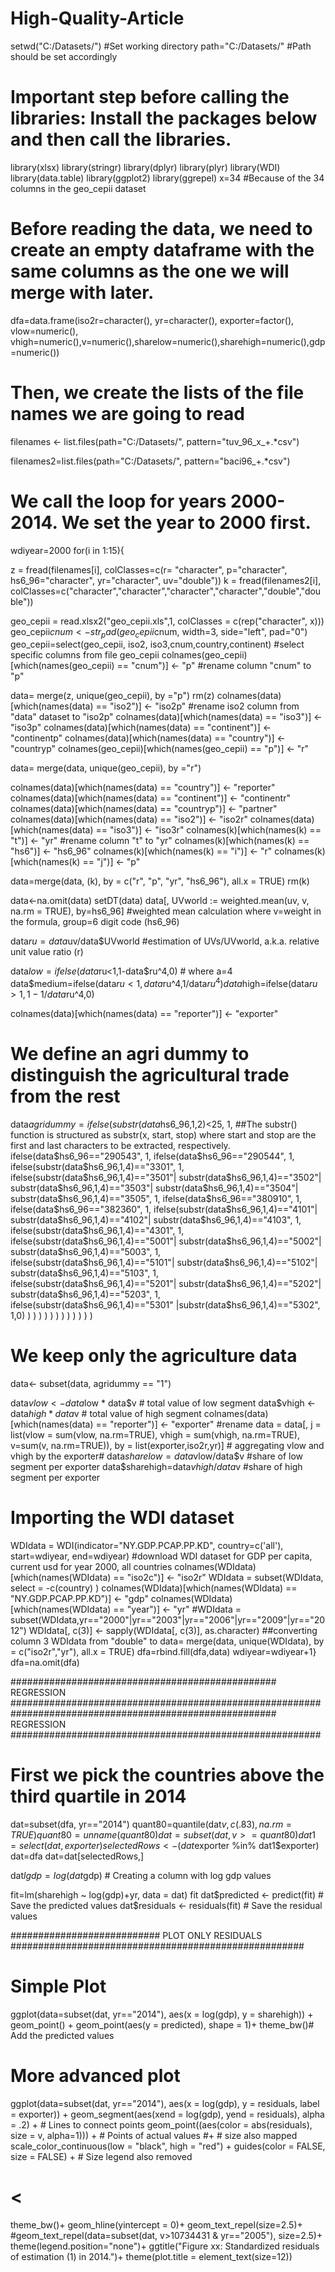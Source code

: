 # High-Quality-Article
setwd("C:/Datasets/") #Set working directory
path="C:/Datasets/" #Path should be set accordingly

# Important step before calling the libraries: Install the packages below and then call the libraries.
library(xlsx)
library(stringr)
library(dplyr)
library(plyr)
library(WDI)
library(data.table)
library(ggplot2)
library(ggrepel)
x=34 #Because of the 34 columns in the geo_cepii dataset

# Before reading the data, we need to create an empty dataframe with the same columns as the one we will merge with later.
dfa=data.frame(iso2r=character(), yr=character(), exporter=factor(), vlow=numeric(), vhigh=numeric(),v=numeric(),sharelow=numeric(),sharehigh=numeric(),gdp=numeric())

 # Then, we create the lists of the file names we are going to read
filenames <- list.files(path="C:/Datasets/",
                        pattern="tuv_96_x_+.*csv")

filenames2=list.files(path="C:/Datasets/",
                      pattern="baci96_+.*csv")

  # We call the loop for years 2000-2014. We set the year to 2000 first.
wdiyear=2000
for(i in 1:15){
  
  z = fread(filenames[i],
            colClasses=c(r= "character", p="character", hs6_96="character",
                         yr="character", uv="double"))
  k = fread(filenames2[i],
            colClasses=c("character","character","character","character","double","double"))
  
  geo_cepii = read.xlsx2("geo_cepii.xls",1, colClasses = c(rep("character", x)))
  geo_cepii$cnum <- str_pad(geo_cepii$cnum, width=3, side="left", pad="0")
  geo_cepii=select(geo_cepii, iso2, iso3,cnum,country,continent) #select specific columns from file geo_cepii
  colnames(geo_cepii)[which(names(geo_cepii) == "cnum")] <- "p"  #rename column "cnum" to "p"
  
  data= merge(z, unique(geo_cepii), by ="p")
  rm(z)
  colnames(data)[which(names(data) == "iso2")] <- "iso2p"  #rename iso2 column from "data" dataset to "iso2p"
  colnames(data)[which(names(data) == "iso3")] <- "iso3p"
  colnames(data)[which(names(data) == "continent")] <- "continentp"
  colnames(data)[which(names(data) == "country")] <- "countryp"
  colnames(geo_cepii)[which(names(geo_cepii) == "p")] <- "r"
  
  data= merge(data, unique(geo_cepii), by ="r")
  
  colnames(data)[which(names(data) == "country")] <- "reporter"
  colnames(data)[which(names(data) == "continent")] <- "continentr"
  colnames(data)[which(names(data) == "countryp")] <- "partner"
  colnames(data)[which(names(data) == "iso2")] <- "iso2r"
  colnames(data)[which(names(data) == "iso3")] <- "iso3r"
  colnames(k)[which(names(k) == "t")] <- "yr" #rename column "t" to "yr"
  colnames(k)[which(names(k) == "hs6")] <- "hs6_96"
  colnames(k)[which(names(k) == "i")] <- "r"
  colnames(k)[which(names(k) == "j")] <- "p"
  
  data=merge(data, (k), by = c("r", "p", "yr", "hs6_96"), all.x = TRUE)
  rm(k)
  
  data<-na.omit(data)
  setDT(data)
  data[, UVworld := weighted.mean(uv, v, na.rm = TRUE), by=hs6_96] #weighted mean calculation where v=weight in the formula, group=6 digit code (hs6_96)
  
  data$ru=data$uv/data$UVworld  #estimation of UVs/UVworld, a.k.a. relative unit value ratio (r)
  
  data$low=ifelse(data$ru<1,1-data$ru^4,0) #  where a=4
  data$medium=ifelse(data$ru<1,data$ru^4,1/data$ru^4)
  data$high=ifelse(data$ru>1,1-1/data$ru^4,0)
  
  colnames(data)[which(names(data) == "reporter")] <- "exporter"
  # We define an agri dummy to distinguish the agricultural trade from the rest
  data$agridummy=ifelse(substr(data$hs6_96,1,2)<25, 1,  ##The substr() function is structured as substr(x, start, stop) where start and stop are the first and last characters to be extracted, respectively.
                        ifelse(data$hs6_96=="290543", 1, 
                               ifelse(data$hs6_96=="290544", 1,
                                      ifelse(substr(data$hs6_96,1,4)=="3301", 1,
                                             ifelse(substr(data$hs6_96,1,4)=="3501"| substr(data$hs6_96,1,4)=="3502"| substr(data$hs6_96,1,4)=="3503"| substr(data$hs6_96,1,4)=="3504"| substr(data$hs6_96,1,4)=="3505", 1,
                                                    ifelse(data$hs6_96=="380910", 1,
                                                           ifelse(data$hs6_96=="382360", 1,
                                                                  ifelse(substr(data$hs6_96,1,4)=="4101"| substr(data$hs6_96,1,4)=="4102"| substr(data$hs6_96,1,4)=="4103", 1,
                                                                         ifelse(substr(data$hs6_96,1,4)=="4301", 1,
                                                                                ifelse(substr(data$hs6_96,1,4)=="5001"| substr(data$hs6_96,1,4)=="5002"| substr(data$hs6_96,1,4)=="5003", 1,
                                                                                       ifelse(substr(data$hs6_96,1,4)=="5101"| substr(data$hs6_96,1,4)=="5102"| substr(data$hs6_96,1,4)=="5103", 1,
                                                                                              ifelse(substr(data$hs6_96,1,4)=="5201"| substr(data$hs6_96,1,4)=="5202"| substr(data$hs6_96,1,4)=="5203", 1,
                                                                                                     ifelse(substr(data$hs6_96,1,4)=="5301" |substr(data$hs6_96,1,4)=="5302", 1,0)
                                                                                              )
                                                                                       )
                                                                                )
                                                                         )
                                                                  )
                                                           )
                                                    )
                                             )
                                      )
                               )
                        )
  )
  # We keep only the agriculture data
  data<- subset(data, agridummy == "1")
  
  data$vlow <- data$low * data$v # total value of low segment
  data$vhigh <- data$high * data$v # total value of high segment
  colnames(data)[which(names(data) == "reporter")] <- "exporter"  #rename
  data = data[, j = list(vlow = sum(vlow, na.rm=TRUE),
                         vhigh = sum(vhigh, na.rm=TRUE),
                         v=sum(v, na.rm=TRUE)), by = list(exporter,iso2r,yr)] # aggregating vlow and vhigh by the exporter#
  data$sharelow=data$vlow/data$v  #share of low segment per exporter
  data$sharehigh=data$vhigh/data$v  #share of high segment per exporter
  # Importing the WDI dataset
  WDIdata = WDI(indicator="NY.GDP.PCAP.PP.KD", country=c('all'), start=wdiyear, end=wdiyear) #download WDI dataset for GDP per capita, current usd for year 2000, all countries
  colnames(WDIdata)[which(names(WDIdata) == "iso2c")] <- "iso2r"
  WDIdata = subset(WDIdata, select = -c(country) )
  colnames(WDIdata)[which(names(WDIdata) == "NY.GDP.PCAP.PP.KD")] <- "gdp"
  colnames(WDIdata)[which(names(WDIdata) == "year")] <- "yr"
  #WDIdata = subset(WDIdata,yr=="2000"|yr=="2003"|yr=="2006"|yr=="2009"|yr=="2012")
  WDIdata[, c(3)] <- sapply(WDIdata[, c(3)], as.character) ##converting column 3 WDIdata from "double" to
  data= merge(data, unique(WDIdata), by = c("iso2r","yr"), all.x = TRUE)
  dfa=rbind.fill(dfa,data)
  wdiyear=wdiyear+1}
dfa=na.omit(dfa)

################################################    REGRESSION   ########################################################
################################################    REGRESSION   ########################################################
 # First we pick the countries above the third quartile in 2014
dat=subset(dfa, yr=="2014")
quant80=quantile(dat$v, c(.83), na.rm=TRUE)
quant80=unname(quant80)
dat = subset(dat,v>=quant80)
dat1=select(dat, exporter)
selectedRows <- (dat$exporter %in% dat1$exporter)
dat=dfa
dat=dat[selectedRows,]

dat$lgdp=log(dat$gdp) # Creating a column with log gdp values

fit=lm(sharehigh ~ log(gdp)+yr, data = dat)
fit
dat$predicted <- predict(fit)   # Save the predicted values
dat$residuals <- residuals(fit) # Save the residual values




########################### PLOT ONLY RESIDUALS   #####################################################
# Simple Plot
ggplot(data=subset(dat, yr=="2014"), aes(x = log(gdp), y = sharehigh)) +
  geom_point() +
  geom_point(aes(y = predicted), shape = 1)+
  theme_bw()# Add the predicted values


# More advanced plot
ggplot(data=subset(dat, yr=="2014"), aes(x = log(gdp), y = residuals, label = exporter)) +
  geom_segment(aes(xend = log(gdp), yend = residuals), alpha = .2) +  # Lines to connect points
  geom_point((aes(color = abs(residuals), size = v, alpha=1))) +  # Points of actual values
  #+ # size also mapped
  scale_color_continuous(low = "black", high = "red") +
  guides(color = FALSE, size = FALSE) +  # Size legend also removed
  # <
  
  theme_bw()+
  geom_hline(yintercept = 0)+
  geom_text_repel(size=2.5)+
  #geom_text_repel(data=subset(dat, v>10734431 & yr=="2005"), size=2.5)+
  theme(legend.position="none")+
  ggtitle("Figure xx: Standardized residuals of estimation (1) in 2014.")+
  theme(plot.title = element_text(size=12))

